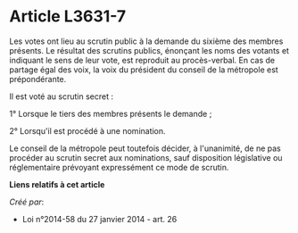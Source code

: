 # Article L3631-7

Les votes ont lieu au scrutin public à la demande du sixième des membres présents. Le résultat des scrutins publics, énonçant
les noms des votants et indiquant le sens de leur vote, est reproduit au procès-verbal. En cas de partage égal des voix, la
voix du président du conseil de la métropole est prépondérante.

Il est voté au scrutin secret :

1° Lorsque le tiers des membres présents le demande ;

2° Lorsqu'il est procédé à une nomination.

Le conseil de la métropole peut toutefois décider, à l'unanimité, de ne pas procéder au scrutin secret aux nominations, sauf
disposition législative ou réglementaire prévoyant expressément ce mode de scrutin.

**Liens relatifs à cet article**

_Créé par_:

  - Loi n°2014-58 du 27 janvier 2014 - art. 26
